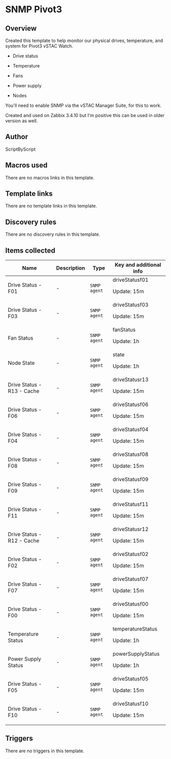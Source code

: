 # SNMP Pivot3

## Overview

Created this template to help monitor our physical drives, temperature, and system for Pivot3 vSTAC Watch.


- Drive status


- Temperature


- Fans


- Power supply


- Nodes


You'll need to enable SNMP via the vSTAC Manager Suite, for this to work.


Created and used on Zabbix 3.4.10 but I'm positive this can be used in older version as well.



## Author

ScriptByScript

## Macros used

There are no macros links in this template.

## Template links

There are no template links in this template.

## Discovery rules

There are no discovery rules in this template.

## Items collected

|Name|Description|Type|Key and additional info|
|----|-----------|----|----|
|Drive Status - F01|<p>-</p>|`SNMP agent`|driveStatusf01<p>Update: 15m</p>|
|Drive Status - F03|<p>-</p>|`SNMP agent`|driveStatusf03<p>Update: 15m</p>|
|Fan Status|<p>-</p>|`SNMP agent`|fanStatus<p>Update: 1h</p>|
|Node State|<p>-</p>|`SNMP agent`|state<p>Update: 1h</p>|
|Drive Status - R13 - Cache|<p>-</p>|`SNMP agent`|driveStatusr13<p>Update: 15m</p>|
|Drive Status - F06|<p>-</p>|`SNMP agent`|driveStatusf06<p>Update: 15m</p>|
|Drive Status - F04|<p>-</p>|`SNMP agent`|driveStatusf04<p>Update: 15m</p>|
|Drive Status - F08|<p>-</p>|`SNMP agent`|driveStatusf08<p>Update: 15m</p>|
|Drive Status - F09|<p>-</p>|`SNMP agent`|driveStatusf09<p>Update: 15m</p>|
|Drive Status - F11|<p>-</p>|`SNMP agent`|driveStatusf11<p>Update: 15m</p>|
|Drive Status - R12 - Cache|<p>-</p>|`SNMP agent`|driveStatusr12<p>Update: 15m</p>|
|Drive Status - F02|<p>-</p>|`SNMP agent`|driveStatusf02<p>Update: 15m</p>|
|Drive Status - F07|<p>-</p>|`SNMP agent`|driveStatusf07<p>Update: 15m</p>|
|Drive Status - F00|<p>-</p>|`SNMP agent`|driveStatusf00<p>Update: 15m</p>|
|Temperature Status|<p>-</p>|`SNMP agent`|temperatureStatus<p>Update: 1h</p>|
|Power Supply Status|<p>-</p>|`SNMP agent`|powerSupplyStatus<p>Update: 1h</p>|
|Drive Status - F05|<p>-</p>|`SNMP agent`|driveStatusf05<p>Update: 15m</p>|
|Drive Status - F10|<p>-</p>|`SNMP agent`|driveStatusf10<p>Update: 15m</p>|
## Triggers

There are no triggers in this template.

